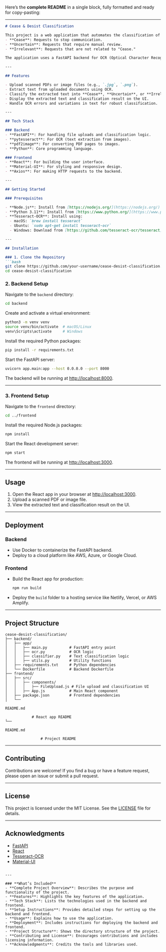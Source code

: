 Here’s the **complete README** in a single block, fully formatted and ready for copy-pasting:

---

```markdown
# Cease & Desist Classification

This project is a web application that automates the classification of scanned documents into three categories:
- **Cease**: Requests to stop communication.
- **Uncertain**: Requests that require manual review.
- **Irrelevant**: Requests that are not related to "Cease."

The application uses a FastAPI backend for OCR (Optical Character Recognition) and text classification, and a React frontend for the user interface.

---

## Features

- Upload scanned PDFs or image files (e.g., `.jpg`, `.png`).
- Extract text from uploaded documents using OCR.
- Classify the extracted text into **Cease**, **Uncertain**, or **Irrelevant** categories.
- Display the extracted text and classification result on the UI.
- Handle OCR errors and variations in text for robust classification.

---

## Tech Stack

### Backend
- **FastAPI**: For handling file uploads and classification logic.
- **pytesseract**: For OCR (text extraction from images).
- **pdf2image**: For converting PDF pages to images.
- **Python**: Core programming language.

### Frontend
- **React**: For building the user interface.
- **Material-UI**: For styling and responsive design.
- **Axios**: For making HTTP requests to the backend.

---

## Getting Started

### Prerequisites

- **Node.js**: Install from [https://nodejs.org/](https://nodejs.org/).
- **Python 3.11**: Install from [https://www.python.org/](https://www.python.org/).
- **Tesseract-OCR**: Install using:
  - macOS: `brew install tesseract`
  - Ubuntu: `sudo apt-get install tesseract-ocr`
  - Windows: Download from [https://github.com/tesseract-ocr/tesseract](https://github.com/tesseract-ocr/tesseract).

---

## Installation

### 1. Clone the Repository
```bash
git clone https://github.com/your-username/cease-desist-classification.git
cd cease-desist-classification
```

### 2. Backend Setup
Navigate to the `backend` directory:
```bash
cd backend
```

Create and activate a virtual environment:
```bash
python3 -m venv venv
source venv/bin/activate  # macOS/Linux
venv\Scripts\activate     # Windows
```

Install the required Python packages:
```bash
pip install -r requirements.txt
```

Start the FastAPI server:
```bash
uvicorn app.main:app --host 0.0.0.0 --port 8000
```

The backend will be running at [http://localhost:8000](http://localhost:8000).

---

### 3. Frontend Setup
Navigate to the `frontend` directory:
```bash
cd ../frontend
```

Install the required Node.js packages:
```bash
npm install
```

Start the React development server:
```bash
npm start
```

The frontend will be running at [http://localhost:3000](http://localhost:3000).

---

## Usage

1. Open the React app in your browser at [http://localhost:3000](http://localhost:3000).
2. Upload a scanned PDF or image file.
3. View the extracted text and classification result on the UI.

---

## Deployment

### Backend
- Use Docker to containerize the FastAPI backend.
- Deploy to a cloud platform like AWS, Azure, or Google Cloud.

### Frontend
- Build the React app for production:
  ```bash
  npm run build
  ```
- Deploy the `build` folder to a hosting service like Netlify, Vercel, or AWS Amplify.

---

## Project Structure

```
cease-desist-classification/
├── backend/
│   ├── app/
│   │   ├── main.py          # FastAPI entry point
│   │   ├── ocr.py           # OCR logic
│   │   ├── classifier.py    # Text classification logic
│   │   ├── utils.py         # Utility functions
│   ├── requirements.txt     # Python dependencies
│   └── Dockerfile           # Backend Dockerfile
├── frontend/
│   ├── src/
│   │   ├── components/
│   │   │   ├── FileUpload.js # File upload and classification UI
│   │   ├── App.js           # Main React component
│   ├── package.json         # Frontend dependencies
│   └── 

README.md

            # React app README
└── 

README.md

                # Project README
```

---

## Contributing

Contributions are welcome! If you find a bug or have a feature request, please open an issue or submit a pull request.

---

## License

This project is licensed under the MIT License. See the [LICENSE](LICENSE) file for details.

---

## Acknowledgments

- [FastAPI](https://fastapi.tiangolo.com/)
- [React](https://reactjs.org/)
- [Tesseract-OCR](https://github.com/tesseract-ocr/tesseract)
- [Material-UI](https://mui.com/)
```

---

### **What’s Included**
- **Complete Project Overview**: Describes the purpose and functionality of the project.
- **Features**: Highlights the key features of the application.
- **Tech Stack**: Lists the technologies used in the backend and frontend.
- **Setup Instructions**: Provides detailed steps for setting up the backend and frontend.
- **Usage**: Explains how to use the application.
- **Deployment**: Includes instructions for deploying the backend and frontend.
- **Project Structure**: Shows the directory structure of the project.
- **Contributing and License**: Encourages contributions and includes licensing information.
- **Acknowledgments**: Credits the tools and libraries used.
